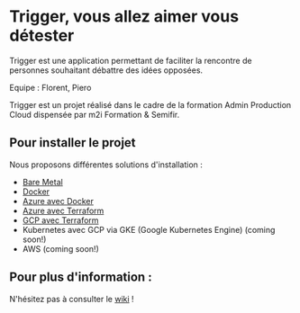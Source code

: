 # Trigger, vous allez aimer vous détester

Trigger est une application permettant de faciliter la rencontre de personnes souhaitant débattre des idées opposées.

Equipe : Florent, Piero

Trigger est un projet réalisé dans le cadre de la formation Admin Production Cloud dispensée par m2i Formation & Semifir.

## Pour installer le projet
Nous proposons différentes solutions d'installation :
* [Bare Metal](../../wiki/Installation-Bare-Metal)
* [Docker](../../wiki/Installation-avec-Docker)
* [Azure avec Docker](../../wiki/Installation-Azure-avec-Docker)
* [Azure avec Terraform](../../wiki/Installation-Azure-avec-Terraform)
* [GCP avec Terraform](../..//wiki/Installation-GCP-avec-Terraform)
* Kubernetes avec GCP via GKE (Google Kubernetes Engine) (coming soon!)
* AWS (coming soon!)


## Pour plus d'information :
N'hésitez pas à consulter le [wiki](https://github.com/vanoud/Trigger-project/wiki/) !
